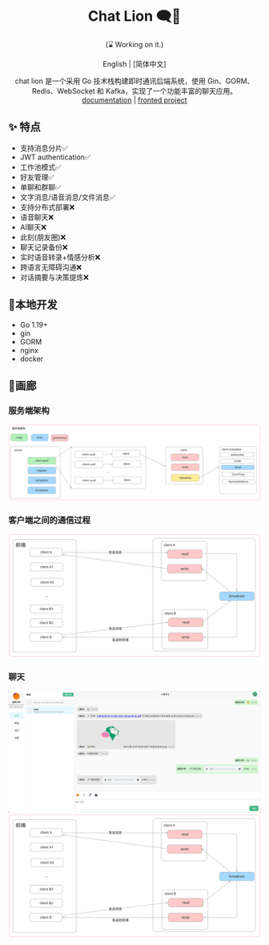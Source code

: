 <div align="center">

# Chat Lion 🗨️🦁
 (⌛ Working on it.)

English | [简体中文]

chat lion 是一个采用 Go 技术栈构建即时通讯后端系统，使用 Gin、GORM、Redis、WebSocket 和 Kafka，实现了一个功能丰富的聊天应用。
[documentation]() | [fronted project](https://github.com/kapbl/LionChat-Fronted)
</div>


## ✨ 特点
- 支持消息分片✅
- JWT authentication✅
- 工作池模式✅
- 好友管理✅
- 单聊和群聊✅
- 文字消息/语音消息/文件消息✅
- 支持分布式部署❌
- 语音聊天❌
- AI聊天❌
- 此刻(朋友圈)❌
- 聊天记录备份❌
- 实时语音转录+情感分析❌
- 跨语言无障碍沟通❌
- 对话摘要与决策提炼❌

## 🎐本地开发
- Go 1.19+
- gin
- GORM
- nginx
- docker
## 🦁画廊
### 服务端架构
![服务端架构](resources\logo\服务端架构.svg)
### 客户端之间的通信过程
![客户端之间的通信过程](resources\logo\客户端之间的通信过程.svg)
### 聊天
![聊天1](resources/assest/57d8e366a96b0678301d3c98df8eea4a.png)
![聊天2](resources\logo\客户端之间的通信过程.svg)

